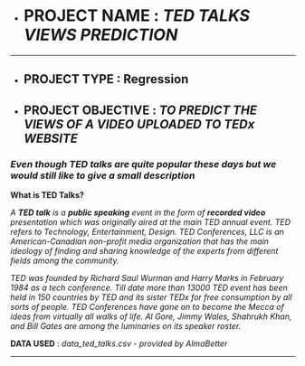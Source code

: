 *   # **PROJECT NAME : *TED TALKS VIEWS PREDICTION***
*** ***
*   ## **PROJECT TYPE  :** Regression
  
*   ## **PROJECT OBJECTIVE : *TO PREDICT THE VIEWS OF A VIDEO UPLOADED TO TEDx WEBSITE***

### *Even though TED talks are quite popular these days but we would still like to give a small description*
**What is TED Talks?**

*A **TED talk** is a **public speaking** event in the form of **recorded video** presentation which was originally aired at the main TED annual event. TED refers to Technology, Entertainment, Design. TED Conferences, LLC is an American-Canadian non-profit media organization that has the main ideology of finding and sharing knowledge of the experts from different fields among the community.*

*TED was founded by Richard Saul Wurman and Harry Marks in February 1984 as a tech conference. Till date more than 13000 TED event has been held in 150 countries by TED and its sister TEDx for free consumption by all sorts of people. TED Conferences have gone on to become the Mecca of ideas from virtually all walks of life. Al Gore, Jimmy Wales, Shahrukh Khan, and Bill Gates are among the luminaries on its speaker roster.*


**DATA USED** : *data_ted_talks.csv* - *provided by AlmaBetter*
******
